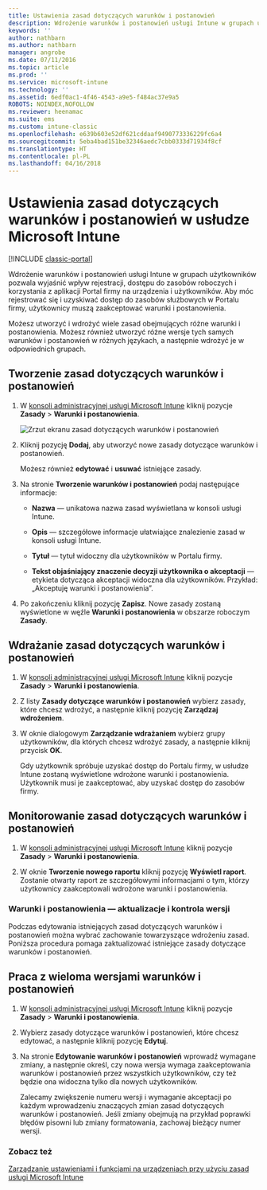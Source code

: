 ```yaml
---
title: Ustawienia zasad dotyczących warunków i postanowień
description: Wdrożenie warunków i postanowień usługi Intune w grupach użytkowników pozwala wyjaśnić wpływ rejestracji, dostępu do zasobów roboczych i korzystania z aplikacji Portal firmy na urządzenia i użytkowników.
keywords: ''
author: nathbarn
ms.author: nathbarn
manager: angrobe
ms.date: 07/11/2016
ms.topic: article
ms.prod: ''
ms.service: microsoft-intune
ms.technology: ''
ms.assetid: 6edf0ac1-4f46-4543-a9e5-f484ac37e9a5
ROBOTS: NOINDEX,NOFOLLOW
ms.reviewer: heenamac
ms.suite: ems
ms.custom: intune-classic
ms.openlocfilehash: e639b603e52df621cddaaf9490773336229fc6a4
ms.sourcegitcommit: 5eba4bad151be32346aedc7cbb0333d71934f8cf
ms.translationtype: HT
ms.contentlocale: pl-PL
ms.lasthandoff: 04/16/2018
---
```

# <a name="terms-and-condition-policy-settings-in-microsoft-intune"></a>Ustawienia zasad dotyczących warunków i postanowień w usłudze Microsoft Intune

[!INCLUDE [classic-portal](../includes/classic-portal.md)]

Wdrożenie warunków i postanowień usługi Intune w grupach użytkowników pozwala wyjaśnić wpływ rejestracji, dostępu do zasobów roboczych i korzystania z aplikacji Portal firmy na urządzenia i użytkowników. Aby móc rejestrować się i uzyskiwać dostęp do zasobów służbowych w Portalu firmy, użytkownicy muszą zaakceptować warunki i postanowienia.

Możesz utworzyć i wdrożyć wiele zasad obejmujących różne warunki i postanowienia. Możesz również utworzyć różne wersje tych samych warunków i postanowień w różnych językach, a następnie wdrożyć je w odpowiednich grupach.

## <a name="create-a-terms-and-conditions-policy"></a>Tworzenie zasad dotyczących warunków i postanowień

1.  W [konsoli administracyjnej usługi Microsoft Intune](https://manage.microsoft.com) kliknij pozycje **Zasady** &gt; **Warunki i postanowienia**.

    ![Zrzut ekranu zasad dotyczących warunków i postanowień](./media/pol-sa-terms-conditions.png)

2.  Kliknij pozycję **Dodaj**, aby utworzyć nowe zasady dotyczące warunków i postanowień.

    Możesz również **edytować** i **usuwać** istniejące zasady.

3.  Na stronie **Tworzenie warunków i postanowień** podaj następujące informacje:

    -   **Nazwa** &mdash; unikatowa nazwa zasad wyświetlana w konsoli usługi Intune.

    -   **Opis** &mdash; szczegółowe informacje ułatwiające znalezienie zasad w konsoli usługi Intune.

    -   **Tytuł** &mdash; tytuł widoczny dla użytkowników w Portalu firmy.

    -   **Tekst objaśniający znaczenie decyzji użytkownika o akceptacji** &mdash; etykieta dotycząca akceptacji widoczna dla użytkowników. Przykład: „Akceptuję warunki i postanowienia”.

4.  Po zakończeniu kliknij pozycję **Zapisz**. Nowe zasady zostaną wyświetlone w węźle **Warunki i postanowienia** w obszarze roboczym **Zasady**.

## <a name="deploy-a-terms-and-conditions-policy"></a>Wdrażanie zasad dotyczących warunków i postanowień

1.  W [konsoli administracyjnej usługi Microsoft Intune](https://manage.microsoft.com) kliknij pozycje **Zasady** &gt; **Warunki i postanowienia**.

2.  Z listy **Zasady dotyczące warunków i postanowień** wybierz zasady, które chcesz wdrożyć, a następnie kliknij pozycję **Zarządzaj wdrożeniem**.

3.  W oknie dialogowym **Zarządzanie wdrażaniem** wybierz grupy użytkowników, dla których chcesz wdrożyć zasady, a następnie kliknij przycisk **OK**.

    Gdy użytkownik spróbuje uzyskać dostęp do Portalu firmy, w usłudze Intune zostaną wyświetlone wdrożone warunki i postanowienia. Użytkownik musi je zaakceptować, aby uzyskać dostęp do zasobów firmy.

## <a name="monitor-a-terms-and-conditions-policy"></a>Monitorowanie zasad dotyczących warunków i postanowień

1.  W [konsoli administracyjnej usługi Microsoft Intune](https://manage.microsoft.com) kliknij pozycje **Zasady** &gt; **Warunki i postanowienia**.

2.  W oknie **Tworzenie nowego raportu** kliknij pozycję **Wyświetl raport**. Zostanie otwarty raport ze szczegółowymi informacjami o tym, którzy użytkownicy zaakceptowali wdrożone warunki i postanowienia.

### <a name="updates-and-version-control-for-terms-and-conditions"></a>Warunki i postanowienia — aktualizacje i kontrola wersji
Podczas edytowania istniejących zasad dotyczących warunków i postanowień można wybrać zachowanie towarzyszące wdrożeniu zasad. Poniższa procedura pomaga zaktualizować istniejące zasady dotyczące warunków i postanowień.

## <a name="work-with-multiple-versions-of-terms-and-conditions"></a>Praca z wieloma wersjami warunków i postanowień

1.  W [konsoli administracyjnej usługi Microsoft Intune](https://manage.microsoft.com) kliknij pozycje **Zasady** &gt; **Warunki i postanowienia**.

2.  Wybierz zasady dotyczące warunków i postanowień, które chcesz edytować, a następnie kliknij pozycję **Edytuj**.

3.  Na stronie **Edytowanie warunków i postanowień** wprowadź wymagane zmiany, a następnie określ, czy nowa wersja wymaga zaakceptowania warunków i postanowień przez wszystkich użytkowników, czy też będzie ona widoczna tylko dla nowych użytkowników.

    Zalecamy zwiększenie numeru wersji i wymaganie akceptacji po każdym wprowadzeniu znaczących zmian zasad dotyczących warunków i postanowień. Jeśli zmiany obejmują na przykład poprawki błędów pisowni lub zmiany formatowania, zachowaj bieżący numer wersji.

### <a name="see-also"></a>Zobacz też
[Zarządzanie ustawieniami i funkcjami na urządzeniach przy użyciu zasad usługi Microsoft Intune](manage-settings-and-features-on-your-devices-with-microsoft-intune-policies.md)
